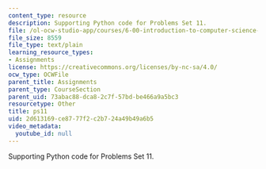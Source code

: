 ```yaml
---
content_type: resource
description: Supporting Python code for Problems Set 11.
file: /ol-ocw-studio-app/courses/6-00-introduction-to-computer-science-and-programming-fall-2008/2d613169ce8777f2c2b724a49b49a6b5_ps11.py
file_size: 8559
file_type: text/plain
learning_resource_types:
- Assignments
license: https://creativecommons.org/licenses/by-nc-sa/4.0/
ocw_type: OCWFile
parent_title: Assignments
parent_type: CourseSection
parent_uid: 73abac88-dca8-2c7f-57bd-be466a9a5bc3
resourcetype: Other
title: ps11
uid: 2d613169-ce87-77f2-c2b7-24a49b49a6b5
video_metadata:
  youtube_id: null
---
```

Supporting Python code for Problems Set 11.